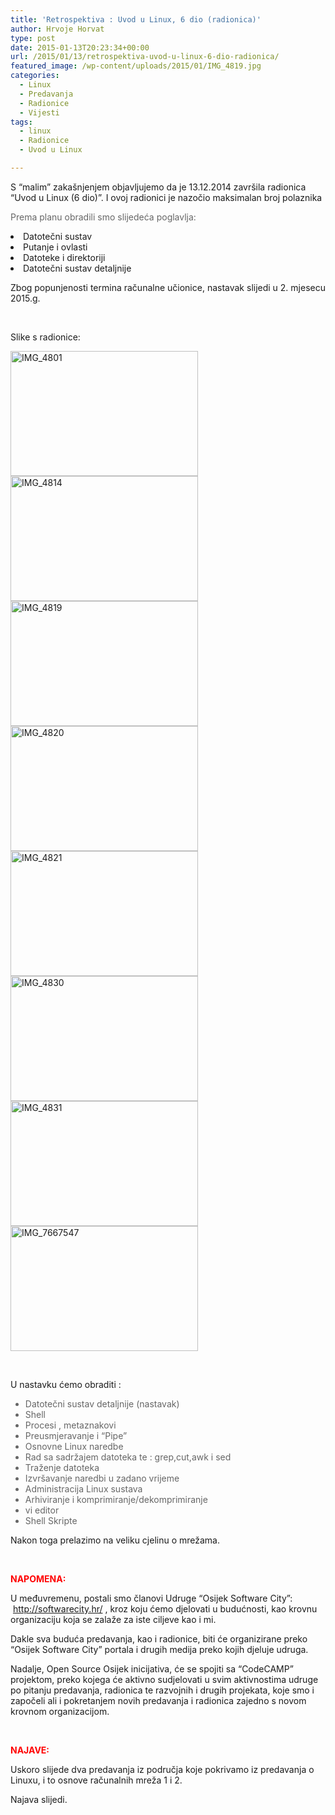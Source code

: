 ```yaml
---
title: 'Retrospektiva : Uvod u Linux, 6 dio (radionica)'
author: Hrvoje Horvat
type: post
date: 2015-01-13T20:23:34+00:00
url: /2015/01/13/retrospektiva-uvod-u-linux-6-dio-radionica/
featured_image: /wp-content/uploads/2015/01/IMG_4819.jpg
categories:
  - Linux
  - Predavanja
  - Radionice
  - Vijesti
tags:
  - linux
  - Radionice
  - Uvod u Linux

---
```

S &#8220;malim&#8221; zakašnjenjem objavljujemo da je 13.12.2014 završila radionica “Uvod u Linux (6 dio)”. I ovoj radionici je nazočio maksimalan broj polaznika

<p style="color: #666666;">
  Prema planu obradili smo slijedeća poglavlja:
</p>

<li style="font-weight: inherit; font-style: inherit;">
  Datotečni sustav
</li>
<li style="font-weight: inherit; font-style: inherit;">
  Putanje i ovlasti
</li>
<li style="font-weight: inherit; font-style: inherit;">
  Datoteke i direktoriji
</li>
<li style="font-weight: inherit; font-style: inherit;">
  Datotečni sustav detaljnije
</li>

Zbog popunjenosti termina računalne učionice, nastavak slijedi u 2. mjesecu 2015.g.

&nbsp;

Slike s radionice:

<a href="https://i0.wp.com/www.opensource-osijek.org/wordpress/wp-content/uploads/2015/01/IMG_4801.jpg?ssl=1" data-rel="lightbox-0" title=""><img class="alignnone size-medium wp-image-1842" src="https://i0.wp.com/www.opensource-osijek.org/wordpress/wp-content/uploads/2015/01/IMG_4801.jpg?resize=300%2C200&#038;ssl=1" alt="IMG_4801" width="300" height="200" srcset="https://i0.wp.com/www.opensource-osijek.org/wordpress/wp-content/uploads/2015/01/IMG_4801.jpg?resize=300%2C200&ssl=1 300w, https://i0.wp.com/www.opensource-osijek.org/wordpress/wp-content/uploads/2015/01/IMG_4801.jpg?resize=150%2C100&ssl=1 150w, https://i0.wp.com/www.opensource-osijek.org/wordpress/wp-content/uploads/2015/01/IMG_4801.jpg?resize=1024%2C682&ssl=1 1024w, https://i0.wp.com/www.opensource-osijek.org/wordpress/wp-content/uploads/2015/01/IMG_4801.jpg?w=2000&ssl=1 2000w, https://i0.wp.com/www.opensource-osijek.org/wordpress/wp-content/uploads/2015/01/IMG_4801.jpg?w=3000&ssl=1 3000w" sizes="(max-width: 300px) 100vw, 300px" data-recalc-dims="1" /></a> <a href="https://i2.wp.com/www.opensource-osijek.org/wordpress/wp-content/uploads/2015/01/IMG_4814.jpg?ssl=1" data-rel="lightbox-1" title=""><img class="alignnone size-medium wp-image-1843" src="https://i2.wp.com/www.opensource-osijek.org/wordpress/wp-content/uploads/2015/01/IMG_4814.jpg?resize=300%2C200&#038;ssl=1" alt="IMG_4814" width="300" height="200" srcset="https://i2.wp.com/www.opensource-osijek.org/wordpress/wp-content/uploads/2015/01/IMG_4814.jpg?resize=300%2C200&ssl=1 300w, https://i2.wp.com/www.opensource-osijek.org/wordpress/wp-content/uploads/2015/01/IMG_4814.jpg?resize=150%2C100&ssl=1 150w, https://i2.wp.com/www.opensource-osijek.org/wordpress/wp-content/uploads/2015/01/IMG_4814.jpg?resize=1024%2C682&ssl=1 1024w, https://i2.wp.com/www.opensource-osijek.org/wordpress/wp-content/uploads/2015/01/IMG_4814.jpg?w=2000&ssl=1 2000w, https://i2.wp.com/www.opensource-osijek.org/wordpress/wp-content/uploads/2015/01/IMG_4814.jpg?w=3000&ssl=1 3000w" sizes="(max-width: 300px) 100vw, 300px" data-recalc-dims="1" /></a> <a href="https://i2.wp.com/www.opensource-osijek.org/wordpress/wp-content/uploads/2015/01/IMG_4819.jpg?ssl=1" data-rel="lightbox-2" title=""><img class="alignnone size-medium wp-image-1844" src="https://i2.wp.com/www.opensource-osijek.org/wordpress/wp-content/uploads/2015/01/IMG_4819.jpg?resize=300%2C200&#038;ssl=1" alt="IMG_4819" width="300" height="200" srcset="https://i2.wp.com/www.opensource-osijek.org/wordpress/wp-content/uploads/2015/01/IMG_4819.jpg?resize=300%2C200&ssl=1 300w, https://i2.wp.com/www.opensource-osijek.org/wordpress/wp-content/uploads/2015/01/IMG_4819.jpg?resize=150%2C100&ssl=1 150w, https://i2.wp.com/www.opensource-osijek.org/wordpress/wp-content/uploads/2015/01/IMG_4819.jpg?resize=1024%2C682&ssl=1 1024w, https://i2.wp.com/www.opensource-osijek.org/wordpress/wp-content/uploads/2015/01/IMG_4819.jpg?w=2000&ssl=1 2000w, https://i2.wp.com/www.opensource-osijek.org/wordpress/wp-content/uploads/2015/01/IMG_4819.jpg?w=3000&ssl=1 3000w" sizes="(max-width: 300px) 100vw, 300px" data-recalc-dims="1" /></a> <a href="https://i2.wp.com/www.opensource-osijek.org/wordpress/wp-content/uploads/2015/01/IMG_4820.jpg?ssl=1" data-rel="lightbox-3" title=""><img class="alignnone size-medium wp-image-1845" src="https://i2.wp.com/www.opensource-osijek.org/wordpress/wp-content/uploads/2015/01/IMG_4820.jpg?resize=300%2C200&#038;ssl=1" alt="IMG_4820" width="300" height="200" srcset="https://i2.wp.com/www.opensource-osijek.org/wordpress/wp-content/uploads/2015/01/IMG_4820.jpg?resize=300%2C200&ssl=1 300w, https://i2.wp.com/www.opensource-osijek.org/wordpress/wp-content/uploads/2015/01/IMG_4820.jpg?resize=150%2C100&ssl=1 150w, https://i2.wp.com/www.opensource-osijek.org/wordpress/wp-content/uploads/2015/01/IMG_4820.jpg?resize=1024%2C682&ssl=1 1024w, https://i2.wp.com/www.opensource-osijek.org/wordpress/wp-content/uploads/2015/01/IMG_4820.jpg?w=2000&ssl=1 2000w, https://i2.wp.com/www.opensource-osijek.org/wordpress/wp-content/uploads/2015/01/IMG_4820.jpg?w=3000&ssl=1 3000w" sizes="(max-width: 300px) 100vw, 300px" data-recalc-dims="1" /></a> <a href="https://i2.wp.com/www.opensource-osijek.org/wordpress/wp-content/uploads/2015/01/IMG_4821.jpg?ssl=1" data-rel="lightbox-4" title=""><img class="alignnone size-medium wp-image-1846" src="https://i2.wp.com/www.opensource-osijek.org/wordpress/wp-content/uploads/2015/01/IMG_4821.jpg?resize=300%2C200&#038;ssl=1" alt="IMG_4821" width="300" height="200" srcset="https://i2.wp.com/www.opensource-osijek.org/wordpress/wp-content/uploads/2015/01/IMG_4821.jpg?resize=300%2C200&ssl=1 300w, https://i2.wp.com/www.opensource-osijek.org/wordpress/wp-content/uploads/2015/01/IMG_4821.jpg?resize=150%2C100&ssl=1 150w, https://i2.wp.com/www.opensource-osijek.org/wordpress/wp-content/uploads/2015/01/IMG_4821.jpg?resize=1024%2C682&ssl=1 1024w, https://i2.wp.com/www.opensource-osijek.org/wordpress/wp-content/uploads/2015/01/IMG_4821.jpg?w=2000&ssl=1 2000w, https://i2.wp.com/www.opensource-osijek.org/wordpress/wp-content/uploads/2015/01/IMG_4821.jpg?w=3000&ssl=1 3000w" sizes="(max-width: 300px) 100vw, 300px" data-recalc-dims="1" /></a> <a href="https://i0.wp.com/www.opensource-osijek.org/wordpress/wp-content/uploads/2015/01/IMG_4830.jpg?ssl=1" data-rel="lightbox-5" title=""><img class="alignnone size-medium wp-image-1847" src="https://i0.wp.com/www.opensource-osijek.org/wordpress/wp-content/uploads/2015/01/IMG_4830.jpg?resize=300%2C200&#038;ssl=1" alt="IMG_4830" width="300" height="200" srcset="https://i0.wp.com/www.opensource-osijek.org/wordpress/wp-content/uploads/2015/01/IMG_4830.jpg?resize=300%2C200&ssl=1 300w, https://i0.wp.com/www.opensource-osijek.org/wordpress/wp-content/uploads/2015/01/IMG_4830.jpg?resize=150%2C100&ssl=1 150w, https://i0.wp.com/www.opensource-osijek.org/wordpress/wp-content/uploads/2015/01/IMG_4830.jpg?resize=1024%2C682&ssl=1 1024w, https://i0.wp.com/www.opensource-osijek.org/wordpress/wp-content/uploads/2015/01/IMG_4830.jpg?w=2000&ssl=1 2000w, https://i0.wp.com/www.opensource-osijek.org/wordpress/wp-content/uploads/2015/01/IMG_4830.jpg?w=3000&ssl=1 3000w" sizes="(max-width: 300px) 100vw, 300px" data-recalc-dims="1" /></a> <a href="https://i2.wp.com/www.opensource-osijek.org/wordpress/wp-content/uploads/2015/01/IMG_4831.jpg?ssl=1" data-rel="lightbox-6" title=""><img class="alignnone size-medium wp-image-1848" src="https://i2.wp.com/www.opensource-osijek.org/wordpress/wp-content/uploads/2015/01/IMG_4831.jpg?resize=300%2C200&#038;ssl=1" alt="IMG_4831" width="300" height="200" srcset="https://i2.wp.com/www.opensource-osijek.org/wordpress/wp-content/uploads/2015/01/IMG_4831.jpg?resize=300%2C200&ssl=1 300w, https://i2.wp.com/www.opensource-osijek.org/wordpress/wp-content/uploads/2015/01/IMG_4831.jpg?resize=150%2C100&ssl=1 150w, https://i2.wp.com/www.opensource-osijek.org/wordpress/wp-content/uploads/2015/01/IMG_4831.jpg?resize=1024%2C682&ssl=1 1024w, https://i2.wp.com/www.opensource-osijek.org/wordpress/wp-content/uploads/2015/01/IMG_4831.jpg?w=2000&ssl=1 2000w, https://i2.wp.com/www.opensource-osijek.org/wordpress/wp-content/uploads/2015/01/IMG_4831.jpg?w=3000&ssl=1 3000w" sizes="(max-width: 300px) 100vw, 300px" data-recalc-dims="1" /></a> <a href="https://i2.wp.com/www.opensource-osijek.org/wordpress/wp-content/uploads/2015/01/IMG_7667547.jpg?ssl=1" data-rel="lightbox-7" title=""><img class="alignnone size-medium wp-image-1849" src="https://i2.wp.com/www.opensource-osijek.org/wordpress/wp-content/uploads/2015/01/IMG_7667547.jpg?resize=300%2C200&#038;ssl=1" alt="IMG_7667547" width="300" height="200" srcset="https://i2.wp.com/www.opensource-osijek.org/wordpress/wp-content/uploads/2015/01/IMG_7667547.jpg?resize=300%2C200&ssl=1 300w, https://i2.wp.com/www.opensource-osijek.org/wordpress/wp-content/uploads/2015/01/IMG_7667547.jpg?resize=150%2C100&ssl=1 150w, https://i2.wp.com/www.opensource-osijek.org/wordpress/wp-content/uploads/2015/01/IMG_7667547.jpg?resize=1024%2C682&ssl=1 1024w, https://i2.wp.com/www.opensource-osijek.org/wordpress/wp-content/uploads/2015/01/IMG_7667547.jpg?w=2000&ssl=1 2000w, https://i2.wp.com/www.opensource-osijek.org/wordpress/wp-content/uploads/2015/01/IMG_7667547.jpg?w=3000&ssl=1 3000w" sizes="(max-width: 300px) 100vw, 300px" data-recalc-dims="1" /></a>

&nbsp;

U nastavku ćemo obraditi :

<ul style="color: #666666;">
  <li style="font-weight: inherit; font-style: inherit;">
    Datotečni sustav detaljnije (nastavak)
  </li>
  <li style="font-weight: inherit; font-style: inherit;">
    Shell
  </li>
  <li style="font-weight: inherit; font-style: inherit;">
    Procesi , metaznakovi
  </li>
  <li style="font-weight: inherit; font-style: inherit;">
    Preusmjeravanje i “Pipe”
  </li>
  <li style="font-weight: inherit; font-style: inherit;">
    Osnovne Linux naredbe
  </li>
  <li style="font-weight: inherit; font-style: inherit;">
    Rad sa sadržajem datoteka te : grep,cut,awk i sed
  </li>
  <li style="font-weight: inherit; font-style: inherit;">
    Traženje datoteka
  </li>
  <li style="font-weight: inherit; font-style: inherit;">
    Izvršavanje naredbi u zadano vrijeme
  </li>
  <li style="font-weight: inherit; font-style: inherit;">
    Administracija Linux sustava
  </li>
  <li style="font-weight: inherit; font-style: inherit;">
    Arhiviranje i komprimiranje/dekomprimiranje
  </li>
  <li style="font-weight: inherit; font-style: inherit;">
    vi editor
  </li>
  <li style="font-weight: inherit; font-style: inherit;">
    Shell Skripte
  </li>
</ul>

Nakon toga prelazimo na veliku cjelinu o mrežama.

&nbsp;

<span style="color: rgb(255, 0, 0);"><strong>NAPOMENA:</strong></span>

U međuvremenu, postali smo članovi Udruge &#8220;Osijek Software City&#8221;:  <http://softwarecity.hr/> , kroz koju ćemo djelovati u budućnosti, kao krovnu organizaciju koja se zalaže za iste ciljeve kao i mi.

Dakle sva buduća predavanja, kao i radionice, biti će organizirane preko &#8220;Osijek Software City&#8221; portala i drugih medija preko kojih djeluje udruga.

Nadalje, Open Source Osijek inicijativa, će se spojiti sa &#8220;CodeCAMP&#8221; projektom, preko kojega će aktivno sudjelovati u svim aktivnostima udruge po pitanju predavanja, radionica te razvojnih i drugih projekata, koje smo i započeli ali i pokretanjem novih predavanja i radionica zajedno s novom krovnom organizacijom.

&nbsp;

<span style="color: #ff0000;"><strong>NAJAVE:</strong></span>

Uskoro slijede dva predavanja iz područja koje pokrivamo iz predavanja o Linuxu, i to osnove računalnih mreža 1 i 2.

Najava slijedi.

&nbsp;

&nbsp;

&nbsp;

&nbsp;

&nbsp;

&nbsp;

&nbsp;

&nbsp;

&nbsp;